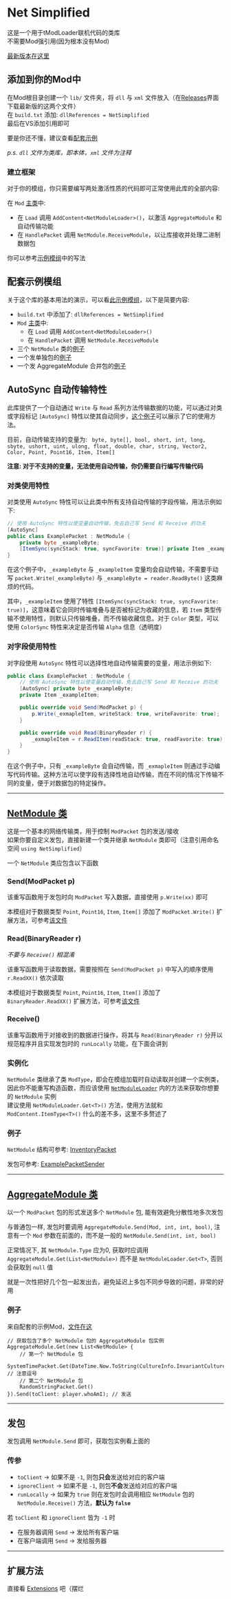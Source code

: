 # Net Simplified
这是一个用于tModLoader联机代码的类库  
不需要Mod强引用(因为根本没有Mod)

[最新版本在这里](https://github.com/Crapsky233/NetSimplified-tModLoader/releases/latest)

## 添加到你的Mod中
在Mod根目录创建一个 `lib/` 文件夹，将 `dll` 与 `xml` 文件放入（在[Releases](https://github.com/Crapsky233/NetSimplified-tModLoader/releases/latest)界面下载最新版的这两个文件）  
在 `build.txt` 添加: `dllReferences = NetSimplified`  
最后在VS添加引用即可

要是你还不懂，建议查看[配套示例](NetSimplifiedExample)

*p.s. `dll` 文件为类库，即本体，`xml` 文件为注释*

### 建立框架
对于你的模组，你只需要编写两处激活性质的代码即可正常使用此库的全部内容:

在 `Mod` [主类](NetSimplifiedExample/NetSimplifiedExample.cs)中:
- 在 `Load` 调用 `AddContent<NetModuleLoader>()`，以激活 `AggregateModule` 和自动传输功能
- 在 `HandlePacket` 调用 `NetModule.ReceiveModule`，以让库接收并处理二进制数据包

你可以参考[示例模组](NetSimplifiedExample/NetSimplifiedExample.cs)中的写法

## 配套示例模组

关于这个库的基本用法的演示，可以看[此示例模组](NetSimplifiedExample)，以下是简要内容:

- `build.txt` 中添加了: `dllReferences = NetSimplified`
- `Mod` [主类](NetSimplifiedExample/NetSimplifiedExample.cs)中:
  - 在 `Load` 调用 `AddContent<NetModuleLoader>()`
  - 在 `HandlePacket` 调用 `NetModule.ReceiveModule`
- 三个 `NetModule` 类的[例子](NetSimplifiedExample/Packets)
- 一个发单独包的[例子](NetSimplifiedExample/Items/ExamplePacketSender.cs)
- 一个发 AggregateModule 合并包的[例子](NetSimplifiedExample/Items/ExampleAggregateSender.cs)

## AutoSync 自动传输特性

此库提供了一个自动通过 `Write` 与 `Read` 系列方法传输数据的功能，可以通过对类或字段标记 `[AutoSync]` 特性以使其自动同步，[这个例子](NetSimplifiedExample/Packets/InventoryPacket.cs)可以展示了它的使用方法。

目前，自动传输支持的变量为: ` byte, byte[], bool, short, int, long, sbyte, ushort, uint, ulong, float, double, char, string, Vector2, Color, Point, Point16, Item, Item[]`

**注意: 对于不支持的变量，无法使用自动传输，你仍需要自行编写传输代码**

### 对类使用特性

对类使用 `AutoSync` 特性可以让此类中所有支持自动传输的字段传输，用法示例如下:

```csharp
// 使用 AutoSync 特性以使变量自动传输，免去自己写 Send 和 Receive 的功夫
[AutoSync]
public class ExamplePacket : NetModule {
    private byte _exampleByte;
    [ItemSync(syncStack: true, syncFavorite: true)] private Item _exampleItem;
}
```

在这个例子中，`_exampleByte` 与 `_exampleItem` 变量均会自动传输，不需要手动写 `packet.Write(_exampleByte)` 与 `_exampleByte = reader.ReadByte()` 这类麻烦的代码。

其中，`_exampleItem` 使用了特性 `[ItemSync(syncStack: true, syncFavorite: true)]`，这意味着它会同时传输堆叠与是否被标记为收藏的信息，若 `Item` 类型传输不使用特性，则默认只传输堆叠，而不传输收藏信息。对于 `Color` 类型，可以使用 `ColorSync` 特性来决定是否传输 `Alpha` 信息（透明度）

### 对字段使用特性

对字段使用 `AutoSync` 特性可以选择性地自动传输需要的变量，用法示例如下:

```csharp
public class ExamplePacket : NetModule {
    // 使用 AutoSync 特性以使变量自动传输，免去自己写 Send 和 Receive 的功夫
    [AutoSync] private byte _exampleByte;
    private Item _exampleItem;

    public override void Send(ModPacket p) {
        p.Write(_exmapleItem, writeStack: true, writeFavorite: true);
    }

    public override void Read(BinaryReader r) {
        _exmapleItem = r.ReadItem(readStack: true, readFavorite: true);
    }
}
```

在这个例子中，只有 `_exampleByte` 会自动传输，而 `_exmapleItem` 则通过手动编写代码传输。这种方法可以使字段有选择性地自动传输，而在不同的情况下传输不同的变量，便于对数据包的特定操作。

***
## [NetModule 类](src/NetModule.cs)
这是一个基本的网络传输类，用于控制 `ModPacket` 包的发送/接收  
如果你要自定义发包，直接新建一个类并继承 `NetModule` 类即可（注意引用命名空间 `using NetSimplified`）

一个 `NetModule` 类应包含以下函数

### Send(ModPacket p)
该重写函数用于发包时向 `ModPacket` 写入数据，直接使用 `p.Write(xx)` 即可

本模组对于数据类型 `Point`, `Point16`, `Item`, `Item[]` 添加了 `ModPacket.Write()` 扩展方法，可参考[该文件](src/Extensions.cs)

### Read(BinaryReader r)
*不要与 `Receive()` 相混淆*

该重写函数用于读取数据，需要按照在 `Send(ModPacket p)` 中写入的顺序使用 `r.ReadXX()` 依次读取

本模组对于数据类型 `Point`, `Point16`, `Item`, `Item[]` 添加了 `BinaryReader.ReadXX()` 扩展方法，可参考[该文件](src/Extensions.cs)

### Receive()
该重写函数用于对接收到的数据进行操作，将其与 `Read(BinaryReader r)` 分开以规范程序并且实现发包时的 `runLocally` 功能，在下面会讲到

### 实例化
`NetModule` 类继承了类 `ModType`，即会在模组加载时自动读取并创建一个实例类，因此你不能重写构造函数，而应该使用 [`NetModuleLoader`](src/NetModuleLoader.cs) 内的方法来获取你想要的 `NetModule` 实例  
建议使用 `NetModuleLoader.Get<T>()` 方法，使用方法就和 `ModContent.ItemType<T>()` 什么的差不多，这里不多赘述了

### 例子
`NetModule` 结构可参考: [InventoryPacket](NetSimplifiedExample/Packets/InventoryPacket.cs)

发包可参考: [ExamplePacketSender](NetSimplifiedExample/Items/ExamplePacketSender.cs)

***
## [AggregateModule 类](src/AggregateModule.cs)
以一个 `ModPacket` 包的形式发送多个 `NetModule` 包, 能有效避免分散性地多次发包

与普通包一样, 发包时要调用 `AggregateModule.Send(Mod, int, int, bool)`, 注意有一个 `Mod` 参数在前面的，而不是一般的 `NetModule.Send(int, int, bool)`

正常情况下, 其 `NetModule.Type` 应为0, 获取时应调用 `AggregateModule.Get(List<NetModule>)` 而不是 `NetModuleLoader.Get<T>`, 否则会获取到 `null` 值

就是一次性把好几个包一起发出去，避免延迟上多包不同步导致的问题，非常的好用  
### 例子
来自配套的示例Mod，[文件在这](NetSimplifiedExample/Items/ExampleAggregateSender.cs)
```CSharp
// 获取包含了多个 NetModule 包的 AggregateModule 包实例
AggregateModule.Get(new List<NetModule> {
    // 第一个 NetModule 包
    SystemTimePacket.Get(DateTime.Now.ToString(CultureInfo.InvariantCulture)), // 注意逗号
    // 第二个 NetModule 包
    RandomStringPacket.Get()
}).Send(toClient: player.whoAmI); // 发送
```

***
## 发包
发包调用 `NetModule.Send` 即可，获取包实例看上面的  
### 传参
- `toClient` -> 如果不是 `-1`, 则包<b>只会</b>发送给对应的客户端
- `ignoreClient` -> 如果不是 `-1`, 则包<b>不会</b>发送给对应的客户端
- `runLocally` -> 如果为 `true` 则在发包时会调用相应 `NetModule` 包的 `NetModule.Receive()` 方法，<b>默认为 `false`</b>

若 `toClient` 和 `ignoreClient` 皆为 `-1` 时
- 在服务器调用 `Send` -> 发给所有客户端
- 在客户端调用 `Send` -> 发给服务器
***
## 扩展方法
直接看 [Extensions](src/Extensions.cs) 吧（摆烂
